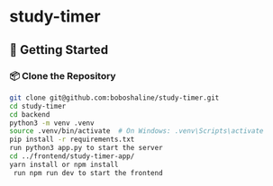 # study-timer
## 🚀 Getting Started

### 📦 Clone the Repository

```bash
git clone git@github.com:boboshaline/study-timer.git
cd study-timer
cd backend
python3 -m venv .venv
source .venv/bin/activate  # On Windows: .venv\Scripts\activate
pip install -r requirements.txt
run python3 app.py to start the server
cd ../frontend/study-timer-app/
yarn install or npm install
 run npm run dev to start the frontend
